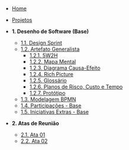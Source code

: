 <!-- docs/_sidebar.md -->

- [ Home](README.md)
- [ Projetos](Projeto/Projeto.md)

- **1. Desenho de Software (Base)**
  - [1.1. Design Sprint](Base/1.1.DesignSprint.md)
  - [1.2. Artefato Generalista](Base/1.2.ArtefatoGeneralista.md)
    - [1.2.1. 5W2H](Base/1.2.1.5W2H.md)
    - [1.2.2. Mapa Mental](Base/1.2.2.MapaMental.md)
    - [1.2.3. Diagrama Causa-Efeito](Base/1.2.3.DiagramaCausaEfeito.md)
    - [1.2.4. Rich Picture](Base/1.2.4.RichPicture.md)
    - [1.2.5. Glossário](Base/1.2.5.Glossario.md)
    - [1.2.6. Planos de Risco, Custo e Tempo](Base/1.2.6.Planos.md)
    - [1.2.7. Protótipo](Base/1.2.7.Prototipo.md)
  - [1.3. Modelagem BPMN](Base/1.3.ModelagemBPMN.md)
  - [1.4. Participações - Base](Base/1.4.ParticipacoesBase.md)
  - [1.5. Iniciativas Extras - Base](Base/1.5.IniciativasExtras.md)
- **2. Atas de Reunião**
  - [2.1. Ata 01](Atas/2.1.Ata01.md)
  - [2.2. Ata 02](Atas/2.2.Ata02.md)
